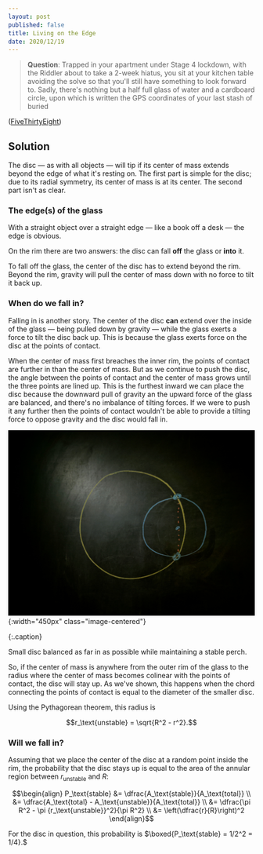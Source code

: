 ```yaml
---
layout: post
published: false
title: Living on the Edge
date: 2020/12/19
---
```


>**Question**: Trapped in your apartment under Stage $4$ lockdown, with the Riddler about to take a $2$-week hiatus, you sit at your kitchen table avoiding the solve so that you'll still have something to look forward to. Sadly, there's nothing but a half full glass of water and a cardboard circle, upon which is written the GPS coordinates of your last stash of buried 

<!--more-->

([FiveThirtyEight](URL))

## Solution

The disc — as with all objects — will tip if its center of mass extends beyond the edge of what it's resting on. The first part is simple for the disc; due to its radial symmetry, its center of mass is at its center. The second part isn't as clear.

### The edge(s) of the glass

With a straight object over a straight edge — like a book off a desk — the edge is obvious. 

On the rim there are two answers: the disc can fall **off** the glass or **into** it. 

To fall off the glass, the center of the disc has to extend beyond the rim. Beyond the rim, gravity will pull the center of mass down with no force to tilt it back up.

### When do we fall in?

Falling in is another story. The center of the disc **can** extend over the inside of the glass — being pulled down by gravity — while the glass exerts a force to tilt the disc back up. This is because the glass exerts force on the disc at the points of contact. 

When the center of mass first breaches the inner rim, the points of contact are further in than the center of mass. But as we continue to push the disc, the angle between the points of contact and the center of mass grows until the three points are lined up. This is the furthest inward we can place the disc because the downward pull of gravity an the upward force of the glass are balanced, and there's no imbalance of tilting forces. If we were to push it any further then the points of contact wouldn't be able to provide a tilting force to oppose gravity and the disc would fall in.

![](/img/2020-12-20-glass-diagram.jpg){:width="450px" class="image-centered"}

{:.caption}

Small disc balanced as far in as possible while maintaining a stable perch.

So, if the center of mass is anywhere from the outer rim of the glass to the radius where the center of mass becomes colinear with the points of contact, the disc will stay up. As we've shown, this happens when the chord connecting the points of contact is equal to the diameter of the smaller disc.

Using the Pythagorean theorem, this radius is 

$$r_\text{unstable} = \sqrt{R^2 - r^2}.$$

### Will we fall in?

Assuming that we place the center of the disc at a random point inside the rim, the probability that the disc stays up is equal to the area of the annular region between $r_\text{unstable}$ and $R:$

$$\begin{align}
P_\text{stable} &= \dfrac{A_\text{stable}}{A_\text{total}} \\
&= \dfrac{A_\text{total} - A_\text{unstable}}{A_\text{total}} \\
&= \dfrac{\pi R^2 - \pi {r_\text{unstable}}^2}{\pi R^2} \\
&= \left(\dfrac{r}{R}\right)^2
\end{align}$$

For the disc in question, this probability is $\boxed{P_\text{stable} = 1/2^2 = 1/4}.$

<br>
